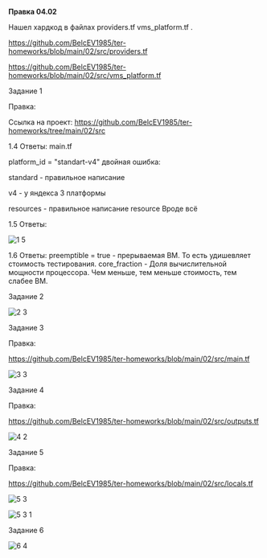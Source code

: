 **Правка 04.02**

Нашел хардкод в файлах providers.tf vms_platform.tf .

https://github.com/BelcEV1985/ter-homeworks/blob/main/02/src/providers.tf

https://github.com/BelcEV1985/ter-homeworks/blob/main/02/src/vms_platform.tf

Задание 1

Правка: 

Ссылка на проект:
https://github.com/BelcEV1985/ter-homeworks/tree/main/02/src



1.4 Ответы: 
main.tf

platform_id = "standart-v4" двойная ошибка:

standard - правильное написание

v4 - у яндекса 3 платформы

resources - правильное написание resource
Вроде всё


1.5 Ответы: 

![1 5](https://github.com/user-attachments/assets/148e11da-6ea5-4907-b2b6-28aad61c371f)

1.6 Ответы: 
preemptible = true - прерываемая ВМ. То есть удишевляет стоимость тестирования.
core_fraction -  Доля вычислительной мощности процессора. Чем меньше, тем меньше стоимость, тем слабее ВМ.


Задание 2

![2 3](https://github.com/user-attachments/assets/f30edc37-b4e4-4504-a82a-9e4a75969e8e)


Задание 3

Правка: 

https://github.com/BelcEV1985/ter-homeworks/blob/main/02/src/main.tf

![3 3](https://github.com/user-attachments/assets/15aeb10b-e5a1-49f7-8c07-0451694eb38b)


Задание 4

Правка:

https://github.com/BelcEV1985/ter-homeworks/blob/main/02/src/outputs.tf

![4 2](https://github.com/user-attachments/assets/81f13b54-b109-49e9-b554-54234d36d4bc)


Задание 5

Правка:

https://github.com/BelcEV1985/ter-homeworks/blob/main/02/src/locals.tf


![5 3](https://github.com/user-attachments/assets/e5c7c278-4942-4ffc-a97c-f58767f0c2ba)


![5 3 1](https://github.com/user-attachments/assets/b5f6ff8e-6f1d-4130-9382-ed4256a41feb)



Задание 6

![6 4](https://github.com/user-attachments/assets/c9fbce8d-810c-404c-93c6-b11a8544e492)
